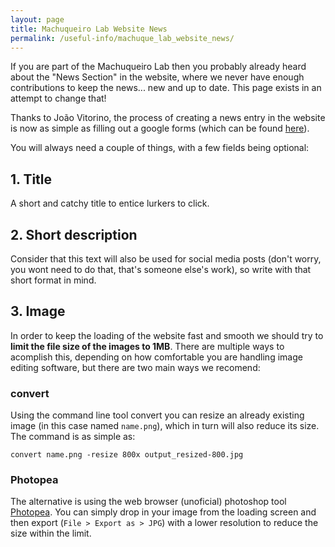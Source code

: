 ```yaml
---
layout: page
title: Machuqueiro Lab Website News
permalink: /useful-info/machuque_lab_website_news/
---
```


If you are part of the Machuqueiro Lab then you probably already heard about the "News Section" in the website, where we never have enough contributions to keep the news... new and up to date. This page exists in an attempt to change that!

Thanks to João Vitorino, the process of creating a news entry in the website is now as simple as filling out a google forms (which can be found [here](https://docs.google.com/forms/d/e/1FAIpQLSdbwW2wleGPBeKBhi-sREHJo6Gn2EffvOeTDDfzZL1oze-a1A/viewform?pli=1)). 

You will always need a couple of things, with a few fields being optional:
## 1. Title
A short and catchy title to entice lurkers to click.

## 2. Short description
Consider that this text will also be used for social media posts (don't worry, you wont need to do that, that's someone else's work), so write with that short format in mind.

## 3. Image
In order to keep the loading of the website fast and smooth we should try to **limit the file size of the images to 1MB**. There are multiple ways to acomplish this, depending on how comfortable you are handling image editing software, but there are two main ways we recomend:
### convert 
Using the command line tool convert you can resize an already existing image (in this case named `name.png`), which in turn will also reduce its size. The command is as simple as:

```
convert name.png -resize 800x output_resized-800.jpg
```

### Photopea
The alternative is using the web browser (unoficial) photoshop tool [Photopea](https://www.photopea.com/). You can simply drop in your image from the loading screen and then export (`File > Export as > JPG`)  with a lower resolution to reduce the size within the limit.

